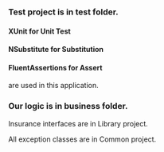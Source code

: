 ### Test project is in test folder.

#### XUnit for Unit Test
#### NSubstitute for Substitution
#### FluentAssertions for Assert
are used in this application.

### Our logic is in business folder.
Insurance interfaces are in Library project.

All exception classes are in Common project.
